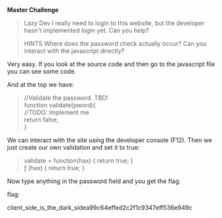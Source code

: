 
**Master Challenge**

> Lazy Dev
> I really need to login to this website, but the developer hasn't implemented login yet. Can you help?

>  HINTS
> Where does the password check actually occur?
> Can you interact with the javascript directly?

Very easy. If you look at the source code and then go to the javascript file you can see some code.

And at the top we have:

> //Validate the password. TBD!<br/>
> function validate(pword){<br/>
>   //TODO: Implement me<br/>
>   return false;<br/>
> }<br/>

We can interact with the site using the developer console (F12). Then we just create our own validation and set it to true:

> validate = function(hax) { return true; }<br/>
> ƒ (hax) { return true; }<br/>

Now type anything in the password field and you get the flag.

flag:

client_side_is_the_dark_sidea99c64effed2c2f1c9347eff536e949c
